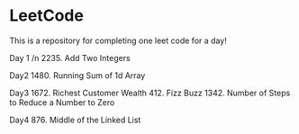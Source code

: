 # LeetCode

This is a repository for completing one leet code for a day!

Day 1 /n
2235. Add Two Integers

Day2
1480. Running Sum of 1d Array

Day3
1672. Richest Customer Wealth
412. Fizz Buzz
1342. Number of Steps to Reduce a Number to Zero

Day4
876. Middle of the Linked List
